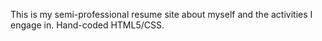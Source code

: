 This is my semi-professional resume site about myself and the activities I engage in.
Hand-coded HTML5/CSS.
